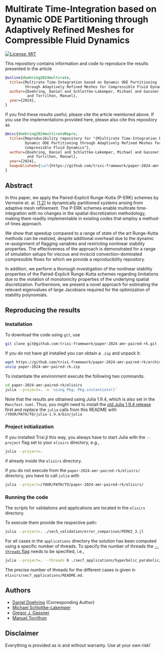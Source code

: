 # Multirate Time-Integration based on Dynamic ODE Partitioning through Adaptively Refined Meshes for Compressible Fluid Dynamics

[![License: MIT](https://img.shields.io/badge/License-MIT-success.svg)](https://opensource.org/licenses/MIT)

This repository contains information and code to reproduce the results presented in the article
```bibtex
@online{doehring2024multirate,
  title={Multirate Time-Integration based on Dynamic ODE Partitioning
         through Adaptively Refined Meshes for Compressible Fluid Dynamics},
  author={Doehring, Daniel and Schlottke-Lakemper, Michael and Gassner, Gregor J.
          and Torrilhon, Manuel},
  year={2024},
}
```
If you find these results useful, please cite the article mentioned above. If you use the implementations provided here, please also cite this repository as
```bibtex
@misc{doehring2024multirateRepro,
  title={Reproducibility repository for "{M}ultirate Time-Integration based on
         Dynamic ODE Partitioning through Adaptively Refined Meshes for
         Compressible Fluid Dynamics"},
  author={Doehring, Daniel and Schlottke-Lakemper, Michael and Gassner, Gregor J.
          and Torrilhon, Manuel},
  year={2024},
  howpublished={\url{https://github.com/trixi-framework/paper-2024-amr-paired-rk}},
}
```

## Abstract

In this paper, we apply the Paired-Explicit Runge-Kutta (P-ERK) schemes by Vermeire et. al. [[1](https://doi.org/10.1016/j.jcp.2019.05.014),[2](https://doi.org/10.1016/j.jcp.2022.111470)] to dynamically partitioned systems arising from adaptive mesh refinement.
The P-ERK schemes enable multirate time-integration with no changes in the spatial discretization methodology, making them readily implementable in existing codes that employ a method-of-lines approach.

We show that speedup compared to a range of state of the art Runge-Kutta methods can be realized, despite additional overhead due to the dynamic re-assignment of flagging variables and restricting nonlinear stability properties.
The effectiveness of the approach is demonstrated for a range of simulation setups for viscous and inviscid convection-dominated compressible flows for which we provide a reproducibility repository.

In addition, we perform a thorough investigation of the nonlinear stability properties of the Paired-Explicit Runge-Kutta schemes regarding limitations due to the violation of monotonicity properties of the underlying spatial discretization.
Furthermore, we present a novel approach for estimating the relevant eigenvalues of large Jacobians required for the optimization of stability polynomials.

## Reproducing the results

### Installation

To download the code using `git`, use 

```bash
git clone git@github.com:trixi-framework/paper-2024-amr-paired-rk.git
``` 

If you do not have git installed you can obtain a `.zip` and unpack it:
```bash
wget https://github.com/trixi-framework/paper-2024-amr-paired-rk/archive/main.zip
unzip paper-2024-amr-paired-rk.zip
```

To instantiate the environment execute the following two commands:
```bash
cd paper-2024-amr-paired-rk/elixirs
julia --project=. -e 'using Pkg; Pkg.instantiate()'
```

Note that the results are obtained using Julia 1.9.4, which is also set in the `Manifest.toml`.
Thus, you might need to install the [old Julia 1.9.4 release](https://julialang.org/downloads/oldreleases/) first
and *replace* the `julia` calls from this README with
`/YOUR/PATH/TO/julia-1.9.4/bin/julia`

### Project initialization

If you installed Trixi.jl this way, you always have to start Julia with the `--project` flag set to your `elixirs` directory, e.g.,
```bash
julia --project=.
```
if already inside the `elixirs` directory.

If you do not execute from the `paper-2024-amr-paired-rk/elixirs/` directory, you have to call `julia` with
```bash
julia --project=/YOUR/PATH/TO/paper-2024-amr-paired-rk/elixirs/
```

### Running the code

The scripts for validations and applications are located in the `elixirs` directory.

To execute them provide the respective path:

```bash
julia --project=. ./sec5_validation/error_comparison/PERK2_3.jl
```

For all cases in the `applications` directory the solution has been computed using a specific number of 
threads.
To specify the number of threads the [`--threads` flag](https://docs.julialang.org/en/v1/manual/multi-threading/#Starting-Julia-with-multiple-threads) needs to be specified, i.e., 
```bash
julia --project=. --threads 8 ./sec7_applications/hyperbolic_parabolic/doubly_periodic_shear_layer/PERK3_3_4_7.jl
```
The precise number of threads for the different cases is given in `elixirs/sec7_applications/README.md`.

## Authors

* [Daniel Doehring](https://www.acom.rwth-aachen.de/the-lab/team-people/name:daniel_doehring) (Corresponding Author)
* [Michael Schlottke-Lakemper](https://lakemper.eu/)
* [Gregor J. Gassner](https://www.mi.uni-koeln.de/NumSim/gregor-gassner/)
* [Manuel Torrilhon](https://www.acom.rwth-aachen.de/the-lab/team-people/name:manuel_torrilhon)

## Disclaimer

Everything is provided as is and without warranty. Use at your own risk!
